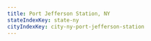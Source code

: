 ```yaml
---
title: Port Jefferson Station, NY
stateIndexKey: state-ny
cityIndexKey: city-ny-port-jefferson-station
---
```

